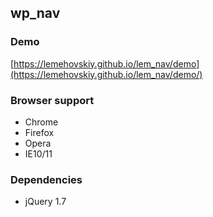 wp_nav
-------

### Demo

[https://lemehovskiy.github.io/lem_nav/demo](https://lemehovskiy.github.io/lem_nav/demo/)

### Browser support

* Chrome
* Firefox
* Opera
* IE10/11


### Dependencies

* jQuery 1.7